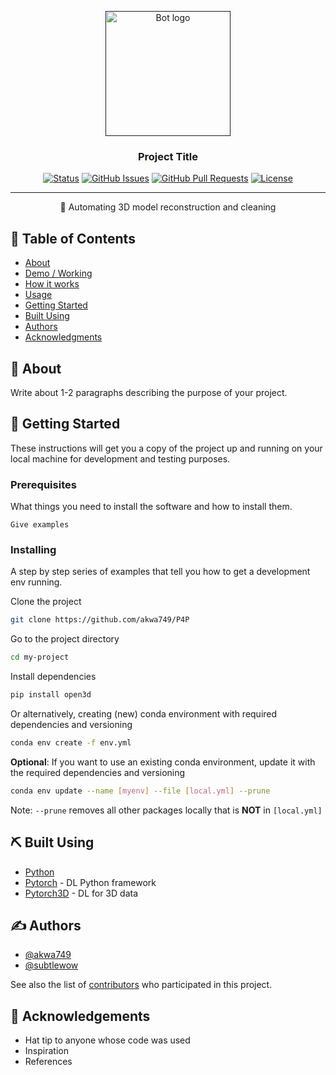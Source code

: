 <p align="center">
  <a href="" rel="noopener">
 <img width=200px height=200px src="https://i.imgur.com/FxL5qM0.jpg" alt="Bot logo"></a>
</p>

<h3 align="center">Project Title</h3>

<div align="center">

[![Status](https://img.shields.io/badge/status-active-success.svg)]()
[![GitHub Issues](https://img.shields.io/github/issues/kylelobo/The-Documentation-Compendium.svg)](https://github.com/akwa749/P4P/issues)
[![GitHub Pull Requests](https://img.shields.io/github/issues-pr/kylelobo/The-Documentation-Compendium.svg)](https://github.com/akwa749/P4P/pulls)
[![License](https://img.shields.io/badge/license-MIT-blue.svg)](/LICENSE)
<!-- [![Platform](https://img.shields.io/badge/platform-reddit-orange.svg)](https://www.reddit.com/user/Wordbook_Bot) -->

</div>

---

<p align="center"> 🤖 Automating 3D model reconstruction and cleaning
    <br> 
</p>

## 📝 Table of Contents

- [About](#about)
- [Demo / Working](#demo)
- [How it works](#working)
- [Usage](#usage)
- [Getting Started](#getting_started)
- [Built Using](#built_using)
- [Authors](#authors)
- [Acknowledgments](#acknowledgement)
<!-- - [TODO](../TODO.md) -->
<!-- - [Deploying your own bot](#deployment) -->
<!-- - [Contributing](../CONTRIBUTING.md) -->

## 🧐 About <a name = "about"></a>

Write about 1-2 paragraphs describing the purpose of your project.

<!-- ## 🎥 Demo / Working <a name = "demo"></a> -->

<!-- ![Working](https://media.giphy.com/media/20NLMBm0BkUOwNljwv/giphy.gif) -->

<!-- ## 💭 How it works <a name = "working"></a> -->

<!-- The bot first extracts the word from the comment and then fetches word definitions, part of speech, example and source from the Oxford Dictionary API.

If the word does not exist in the Oxford Dictionary, the Oxford API then returns a 404 response upon which the bot then tries to fetch results form the Urban Dictionary API.

The bot uses the Pushshift API to fetch comments, PRAW module to reply to comments and Heroku as a server.

The entire bot is written in Python 3.6 -->

<!-- ## 🎈 Usage <a name = "usage"></a>

To use the bot, type:

```
!dict word
```

The first part, i.e. "!dict" **is not** case sensitive.

The bot will then give you the Oxford Dictionary (or Urban Dictionary; if the word does not exist in the Oxford Dictionary) definition of the word as a comment reply.

### Example:

> !dict what is love

**Definition:**

Baby, dont hurt me~
Dont hurt me~ no more.

**Example:**

Dude1: Bruh, what is love?
Dude2: Baby, dont hurt me, dont hurt me- no more!
Dude1: dafuq?

**Source:** https://www.urbandictionary.com/define.php?term=what%20is%20love

---

<sup>Beep boop. I am a bot. If there are any issues, contact my [Master](https://www.reddit.com/message/compose/?to=PositivePlayer1&subject=/u/Wordbook_Bot)</sup>

<sup>Want to make a similar reddit bot? Check out: [GitHub](https://github.com/kylelobo/Reddit-Bot)</sup> -->

## 🏁 Getting Started <a name = "getting_started"></a>

These instructions will get you a copy of the project up and running on your local machine for development and testing purposes. 

### Prerequisites

What things you need to install the software and how to install them.

```
Give examples
```

### Installing

A step by step series of examples that tell you how to get a development env running.


Clone the project

```bash
git clone https://github.com/akwa749/P4P
```

Go to the project directory
```bash
cd my-project
```

Install dependencies
```bash
pip install open3d
```

Or alternatively,
creating (new) conda environment with required dependencies and versioning
```bash
conda env create -f env.yml
```

**Optional**: If you want to use an existing conda environment, update it with the required dependencies and versioning
```bash
conda env update --name [myenv] --file [local.yml] --prune
```
Note: `--prune` removes all other packages locally that is **NOT** in `[local.yml]`

<!-- ## 🚀 Deploying your own bot <a name = "deployment"></a>

To see an example project on how to deploy your bot, please see my own configuration:

- **Heroku**: https://github.com/kylelobo/Reddit-Bot#deploying_the_bot -->

## ⛏️ Built Using <a name = "built_using"></a>

- [Python](https://www.python.org/) 
- [Pytorch](https://pytorch.org/) - DL Python framework 
- [Pytorch3D](https://pytorch3d.org/) - DL for 3D data

## ✍️ Authors <a name = "authors"></a>

- [@akwa749](https://github.com/akwa749) 
- [@subtlewow](https://github.com/subtlewow) 

See also the list of [contributors](https://github.com/akwa749/P4P/graphs/contributors) who participated in this project.

## 🎉 Acknowledgements <a name = "acknowledgement"></a>

- Hat tip to anyone whose code was used
- Inspiration
- References
